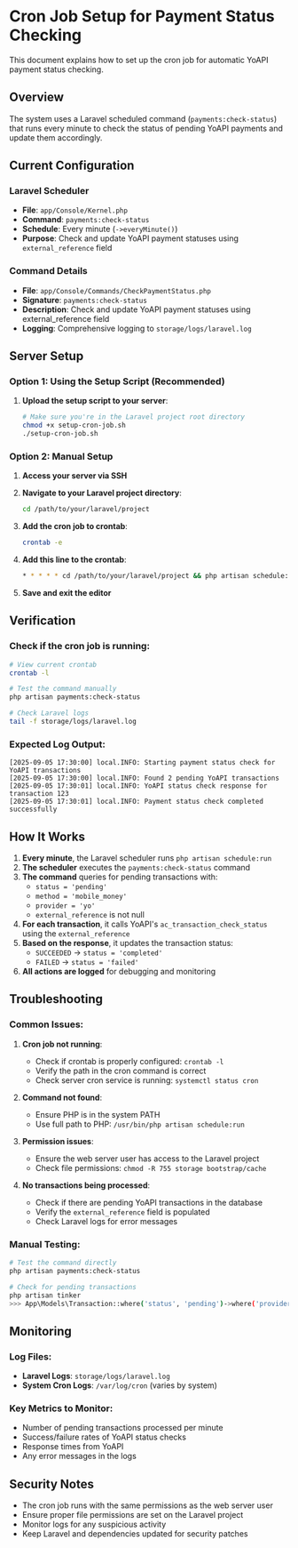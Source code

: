 # Cron Job Setup for Payment Status Checking

This document explains how to set up the cron job for automatic YoAPI payment status checking.

## Overview

The system uses a Laravel scheduled command (`payments:check-status`) that runs every minute to check the status of pending YoAPI payments and update them accordingly.

## Current Configuration

### Laravel Scheduler
- **File**: `app/Console/Kernel.php`
- **Command**: `payments:check-status`
- **Schedule**: Every minute (`->everyMinute()`)
- **Purpose**: Check and update YoAPI payment statuses using `external_reference` field

### Command Details
- **File**: `app/Console/Commands/CheckPaymentStatus.php`
- **Signature**: `payments:check-status`
- **Description**: Check and update YoAPI payment statuses using external_reference field
- **Logging**: Comprehensive logging to `storage/logs/laravel.log`

## Server Setup

### Option 1: Using the Setup Script (Recommended)

1. **Upload the setup script to your server**:
   ```bash
   # Make sure you're in the Laravel project root directory
   chmod +x setup-cron-job.sh
   ./setup-cron-job.sh
   ```

### Option 2: Manual Setup

1. **Access your server via SSH**

2. **Navigate to your Laravel project directory**:
   ```bash
   cd /path/to/your/laravel/project
   ```

3. **Add the cron job to crontab**:
   ```bash
   crontab -e
   ```

4. **Add this line to the crontab**:
   ```bash
   * * * * * cd /path/to/your/laravel/project && php artisan schedule:run >> /dev/null 2>&1
   ```

5. **Save and exit the editor**

## Verification

### Check if the cron job is running:
```bash
# View current crontab
crontab -l

# Test the command manually
php artisan payments:check-status

# Check Laravel logs
tail -f storage/logs/laravel.log
```

### Expected Log Output:
```
[2025-09-05 17:30:00] local.INFO: Starting payment status check for YoAPI transactions
[2025-09-05 17:30:00] local.INFO: Found 2 pending YoAPI transactions
[2025-09-05 17:30:01] local.INFO: YoAPI status check response for transaction 123
[2025-09-05 17:30:01] local.INFO: Payment status check completed successfully
```

## How It Works

1. **Every minute**, the Laravel scheduler runs `php artisan schedule:run`
2. **The scheduler** executes the `payments:check-status` command
3. **The command** queries for pending transactions with:
   - `status = 'pending'`
   - `method = 'mobile_money'`
   - `provider = 'yo'`
   - `external_reference` is not null
4. **For each transaction**, it calls YoAPI's `ac_transaction_check_status` using the `external_reference`
5. **Based on the response**, it updates the transaction status:
   - `SUCCEEDED` → `status = 'completed'`
   - `FAILED` → `status = 'failed'`
6. **All actions are logged** for debugging and monitoring

## Troubleshooting

### Common Issues:

1. **Cron job not running**:
   - Check if crontab is properly configured: `crontab -l`
   - Verify the path in the cron command is correct
   - Check server cron service is running: `systemctl status cron`

2. **Command not found**:
   - Ensure PHP is in the system PATH
   - Use full path to PHP: `/usr/bin/php artisan schedule:run`

3. **Permission issues**:
   - Ensure the web server user has access to the Laravel project
   - Check file permissions: `chmod -R 755 storage bootstrap/cache`

4. **No transactions being processed**:
   - Check if there are pending YoAPI transactions in the database
   - Verify the `external_reference` field is populated
   - Check Laravel logs for error messages

### Manual Testing:
```bash
# Test the command directly
php artisan payments:check-status

# Check for pending transactions
php artisan tinker
>>> App\Models\Transaction::where('status', 'pending')->where('provider', 'yo')->count()
```

## Monitoring

### Log Files:
- **Laravel Logs**: `storage/logs/laravel.log`
- **System Cron Logs**: `/var/log/cron` (varies by system)

### Key Metrics to Monitor:
- Number of pending transactions processed per minute
- Success/failure rates of YoAPI status checks
- Response times from YoAPI
- Any error messages in the logs

## Security Notes

- The cron job runs with the same permissions as the web server user
- Ensure proper file permissions are set on the Laravel project
- Monitor logs for any suspicious activity
- Keep Laravel and dependencies updated for security patches

